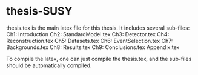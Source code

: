 # thesis-SUSY

thesis.tex is the main latex file for this thesis.
It includes several sub-files:
	 Ch1: Introduction
 	 Ch2: StandardModel.tex
	 Ch3: Detector.tex
 	 Ch4: Reconstruction.tex
	 Ch5: Datasets.tex
	 Ch6: EventSelection.tex
	 Ch7: Backgrounds.tex
	 Ch8: Results.tex
	 Ch9: Conclusions.tex
	 Appendix.tex

To compile the latex, one can just compile the thesis.tex, and the sub-files should be automatically compiled.

 



